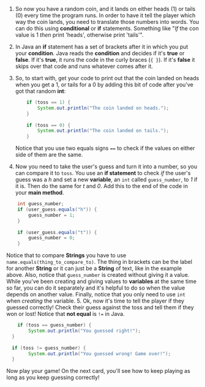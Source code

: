 1. So now you have a random coin, and it lands on either heads (1) or tails (0) every time the program runs. In order to have it tell the player which way the coin lands, you need to translate those numbers into words. You can do this using **conditional** or **if** statements. Something like "*If* the con value is 1 *then* print 'heads', otherwise print 'tails'".
2. In Java an **if** statement has a set of brackets after it in which you put your **condition**. Java reads the **condition** and decides if it's **true** or **false**. If it's **true**, it runs the code in the curly braces (`{ }`). If it's **false** it skips over that code and runs whatever comes after it.
3. So, to start with, get your code to print out that the coin landed on heads when you get a 1, or tails for a 0 by adding this bit of code after you've got that random **int**:
	
	```java
		if (toss == 1) {
			System.out.println("The coin landed on heads.");
		}
		
		if (toss == 0) {
			System.out.println("The coin landed on tails.");
		}
	```
	Notice that you use two equals signs `==` to check if the values on either side of them are the same.

4. Now you need to take the user's guess and turn it into a number, so you can compare it to `toss`. You use an **if statement** to check *if* the user's guess was a *h* and set a new **variable**, an `int` called `guess_number`, to *1* if it is. Then do the same for *t* and *0*. Add this to the end of the code in your **main method**.
```java
	int guess_number;
	if (user_guess.equals("h")) {
		guess_number = 1;
	}
	
	if (user_guess.equals("t")) {
		guess_number = 0;
	}
```
Notice that to compare **Strings** you have to use `name.equals(thing_to_compare_to)`. The thing in brackets can be the label for another **String** or it can just be a **String** of text, like in the example above. Also, notice that `guess_number` is created without giving it a value. While you've been creating and giving values to **variables** at the same time so far, you can do it separately and it's helpful to do so when the value depends on another value. Finally, notice that you only need to use `int` when *creating* the variable.
5. Ok, now it's time to tell the player if they guessed correctly! Check their guess against the toss and tell them if they won or lost! Notice that **not equal** is `!=` in Java.
```java
	if (toss == guess_number) { 
		System.out.println("You guessed right!");		 
  }
  
  if (toss != guess_number) {
  		System.out.println("You guessed wrong! Game over!");
  }
```
Now play your game! On the next card, you'll see how to keep playing as long as you keep guessing correctly!